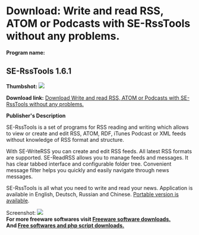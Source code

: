 # Download: Write and read RSS, ATOM or Podcasts with SE-RssTools without any problems.

**Program name:**

## SE-RssTools 1.6.1

  
**Thumbshot:** ![](http://www.freewarefiles.com/screenshot/se_rsstools_md.jpg)   
  
**Download link:** [Download Write and read RSS, ATOM or Podcasts with SE-RssTools without any problems.](http://freesoftwares.boysofts.com/SE-RssTools_program_54188.html)  
  


**Publisher's Description**  
  


SE-RssTools is a set of programs for RSS reading and writing which allows to view or create and edit RSS, ATOM, RDF, iTunes Podcast or XML feeds without knowledge of RSS format and structure. 

With SE-WriteRSS you can create and edit RSS feeds. All latest RSS formats are supported. SE-ReadRSS allows you to manage feeds and messages. It has clear tabbed interface and configurable folder tree. Convenient message filter helps you quickly and easily navigate through news messages.

SE-RssTools is all what you need to write and read your news. Application is available in English, Deutsch, Russian and Chinese. [Portable version is available](http://www.freewarefiles.com/SE-RssTools-Portable_program_54189.html).

  
  
Screenshot: ![](http://www.freewarefiles.com/screenshot/se_rsstools.jpg)   
**For more freeware softwares visit [Freeware software downloads.](http://freesoftwares.boysofts.com/)**   
**And [Free softwares and php script downloads.](http://www.boysofts.com/)**
